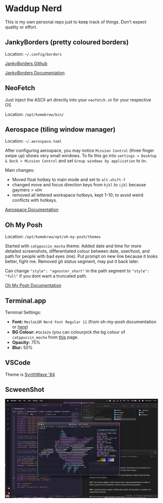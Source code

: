 # Waddup Nerd
This is my own personal repo just to keep track of things. Don't expect quality or effort.

## JankyBorders (pretty coloured borders)
Location: `~/.config/borders`

[JankyBorders Github](https://github.com/FelixKratz/JankyBorders?tab=readme-ov-file)

[JankyBorders Documentation](https://github.com/FelixKratz/JankyBorders/wiki/Man-Page)

## NeoFetch
Just inject the ASCII art directly into your `neofetch.sh` for your respective OS

Location: `/opt/homebrew/bin/`

## Aerospace (tiling window manager)
Location: `~/.aerospace.toml`

After configuring aerospace, you may notice `Mission Control` (three finger swipe up) shows very small windows. To fix this go into `settings > Desktop & Dock > Mission Control` and set `Group windows by application` to `On`.

Main changes:
- Moved float hotkey to main mode and set to `alt-shift-f`
- changed move and focus direction keys from `hjkl` to `ijkl` because gaymers > vim
- removed all lettered workspace hotkeys, kept 1-10; to avoid weird conflicts with hotkeys.

[Aerospace Documentation](https://nikitabobko.github.io/AeroSpace/guide#installation)

## Oh My Posh
Location: `/opt/homebrew/opt/oh-my-posh/themes`

Started with `catppuccin_mocha` theme. Added date and time for more detailed screenshots, differentiated colour between date, user/host, and path for people with bad eyes (me). Put prompt on new line because it looks better, fight me. Removed git status segment, may put it back later.

Can change `"style": "agnoster_short"` in the path segment to `"style": "full"` if you dont want a truncated path.

[Oh My Posh Documentation](https://ohmyposh.dev/docs)

## Terminal.app

Terminal Settings:
- **Font:** `MesloLGM Nerd Font Regular 11` (from oh-my-posh documentation or [here](https://www.nerdfonts.com/font-downloads))
- **BG Colour:** `#1e1e2e` (you can colourpick the bg colour of `catppuccin_mocha` from [this](https://ohmyposh.dev/docs/themes) page.
- **Opacity:** 75%
- **Blur:** 50%

## VSCode

Theme is [SynthWave '84](https://marketplace.visualstudio.com/items?itemName=RobbOwen.synthwave-vscode)

## ScweenShot

![image](https://github.com/IzzyBoop/dotfiles/blob/main/image.png)

